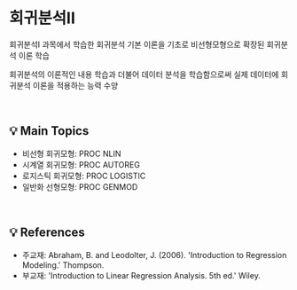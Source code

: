 # 회귀분석II
회귀분석I 과목에서 학습한 회귀분석 기본 이론을 기초로 비선형모형으로 확장된 회귀분석 이론 학습

회귀분석의 이론적인 내용 학습과 더불어 데이터 분석을 학습함으로써 실제 데이터에 회귀분석 이론을 적용하는 능력 수양

<br>

## 💡 Main Topics
- 비선형 회귀모형: PROC NLIN
- 시계열 회귀모형: PROC AUTOREG
- 로지스틱 회귀모형: PROC LOGISTIC
- 일반화 선형모형: PROC GENMOD
<br>

## 💡 References
- 주교재: Abraham, B. and Leodolter, J. (2006). 'Introduction to Regression Modeling.' Thompson.
- 부교재: 'Introduction to Linear Regression Analysis. 5th ed.' Wiley.
